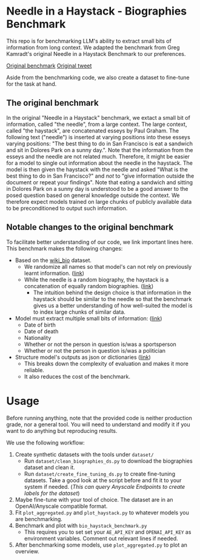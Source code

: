 # Needle in a Haystack - Biographies Benchmark

This repo is for benchmarking LLM's ability to extract small bits of information from long context.
We adapted the benchmark from Greg Kamradt's original Needle in a Haystack Benchmark to our preferences.

[Original benchmark](https://github.com/gkamradt/LLMTest_NeedleInAHaystack)
[Original tweet](https://twitter.com/GregKamradt/status/1722386725635580292)

Aside from the benchmarking code, we also create a dataset to fine-tune for the task at hand.

## The original benchmark

In the original "Needle in a Haystack" benchmark, we extact a small bit of information, called "the needle", from a large context.
The large context, called "the haystack", are concatenated esseys by Paul Graham.
The following text ("needle") is inserted at varying positions into these esseys varying positions: "The best thing to do in San Francisco is eat a sandwich and sit in Dolores Park on a sunny day.".
Note that the information from the esseys and the needle are not related much. Therefore, it might be easier for a model to single out information about the needle in the haystack.
The model is then given the haystack with the needle and asked "What is the best thing to do in San Francisco?" and _not_ to "give information outside the document or repeat your findings".
Note that eating a sandwich and sitting in Dolores Park on a sunny day is understood to be a good answer to the posed question based on general knowledge outside the context. We therefore expect models trained on large chunks of publicly available data to be preconditioned to output such information.

## Notable changes to the original benchmark

To facilitate better understanding of our code, we link important lines here.
This benchmark makes the following changes:

* Based on the [wiki_bio](https://huggingface.co/datasets/wiki_bio) dataset.
    * We randomize all names so that model's can not rely on previously learnt information. ([link](https://github.com/anyscale/long-context-fine-tuning-blogpost/blob/main/dataset/clean_biographies_ds.py#L61-L65))
    * While the needle is a random biography, the haystack is a concatenation of equally random biographies. ([link](https://github.com/anyscale/long-context-fine-tuning-blogpost/blob/main/dataset/create_fine_tuning_ds.py#L230))
        * The intuition behind the design choice is that information in the haystack should be similar to the needle so that the benchmark gives us a better understanding of how well-suited the model is to index large chunks of similar data.
* Model must extract multiple small bits of information: ([link](https://github.com/anyscale/long-context-fine-tuning-blogpost/blob/main/dataset/format.py#L21-L35))
    * Date of birth
    * Date of death
    * Nationality
    * Whether or not the person in question is/was a sportsperson
    * Whether or not the person in question is/was a politician
* Structure model's outputs as json or dictionaries ([link](https://github.com/anyscale/long-context-fine-tuning-blogpost/blob/main/dataset/format.py#L47))
    * This breaks down the complexity of evaluation and makes it more reliable.
    * It also reduces the cost of the benchmark.

# Usage

Before running anything, note that the provided code is neither production grade, nor a general tool. You will need to understand and modify it if you want to do anything but reproducing results.

We use the following workflow:

1. Create synthetic datasets with the tools under `dataset/`
    - Run `dataset/clean_biographies_ds.py` to download the biographies dataset and clean it.
    - Run `dataset/create_fine_tuning_ds.py` to create fine-tuning datasets. Take a good look at the script before and fit it to your system if needed. (_This can query Anyscale Endpoints to create labels for the dataset_)
2. Maybe fine-tune with your tool of choice. The dataset are in an OpenAI/Anyscale compatible format.
3. Fit `plot_aggregated.py` and `plot_haystack.py` to whatever models you are benchmarking.
4. Benchmark and plot with `bio_haystack_benchmark.py`
    - This requires you to set set your `AE_API_KEY` and `OPENAI_API_KEY` as environment variables. Comment out relevant lines if needed.
5. After benchmarking some models, use `plot_aggregated.py` to plot an overview.